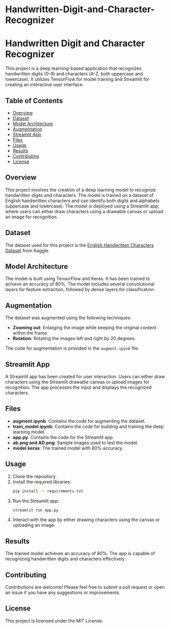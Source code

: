 # Handwritten-Digit-and-Character-Recognizer
# Handwritten Digit and Character Recognizer

This project is a deep learning-based application that recognizes handwritten digits (0-9) and characters (A-Z, both uppercase and lowercase). It utilizes TensorFlow for model training and Streamlit for creating an interactive user interface.

## Table of Contents
- [Overview](#overview)
- [Dataset](#dataset)
- [Model Architecture](#model-architecture)
- [Augmentation](#augmentation)
- [Streamlit App](#streamlit-app)
- [Files](#files)
- [Usage](#usage)
- [Results](#results)
- [Contributing](#contributing)
- [License](#license)

## Overview
This project involves the creation of a deep learning model to recognize handwritten digits and characters. The model is trained on a dataset of English handwritten characters and can identify both digits and alphabets (uppercase and lowercase). The model is deployed using a Streamlit app, where users can either draw characters using a drawable canvas or upload an image for recognition.

## Dataset
The dataset used for this project is the [English Handwritten Characters Dataset](https://www.kaggle.com/datasets/dhruvildave/english-handwritten-characters-dataset) from Kaggle.

## Model Architecture
The model is built using TensorFlow and Keras. It has been trained to achieve an accuracy of 80%. The model includes several convolutional layers for feature extraction, followed by dense layers for classification.

## Augmentation
The dataset was augmented using the following techniques:
- **Zooming out**: Enlarging the image while keeping the original content within the frame.
- **Rotation**: Rotating the images left and right by 20 degrees.

The code for augmentation is provided in the `augment.ipynb` file.

## Streamlit App
A Streamlit app has been created for user interaction. Users can either draw characters using the Streamlit drawable canvas or upload images for recognition. The app processes the input and displays the recognized characters.

## Files
- **augment.ipynb**: Contains the code for augmenting the dataset.
- **train_model.ipynb**: Contains the code for building and training the deep learning model.
- **app.py**: Contains the code for the Streamlit app.
- **ab.png and AD.png**: Sample images used to test the model.
- **model.keras**: The trained model with 80% accuracy.

## Usage
1. Clone the repository.
2. Install the required libraries:
    ```bash
    pip install -r requirements.txt
    ```
3. Run the Streamlit app:
    ```bash
    streamlit run app.py
    ```
4. Interact with the app by either drawing characters using the canvas or uploading an image.

## Results
The trained model achieves an accuracy of 80%. The app is capable of recognizing handwritten digits and characters effectively.

## Contributing
Contributions are welcome! Please feel free to submit a pull request or open an issue if you have any suggestions or improvements.

## License
This project is licensed under the MIT License.
